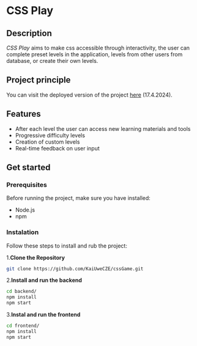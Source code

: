 # CSS Play

## Description

_CSS Play_ aims to make css accessible through interactivity, the user can complete preset levels in the application, levels from other users from database, or create their own levels.

## Project principle

You can visit the deployed version of the project [here](https://play-css.netlify.app) (17.4.2024).

## Features

- After each level the user can access new learning materials and tools
- Progressive difficulty levels
- Creation of custom levels
- Real-time feedback on user input

## Get started

### Prerequisites

Before running the project, make sure you have installed:

- Node.js
- npm

### Instalation

Follow these steps to install and rub the project:

1.**Clone the Repository**

```bash
git clone https://github.com/KaiUweCZE/cssGame.git
```

2.**Install and run the backend**

```bash
cd backend/
npm install
npm start
```

3.**Instal and run the frontend**

```bash
cd frontend/
npm install
npm start
```
